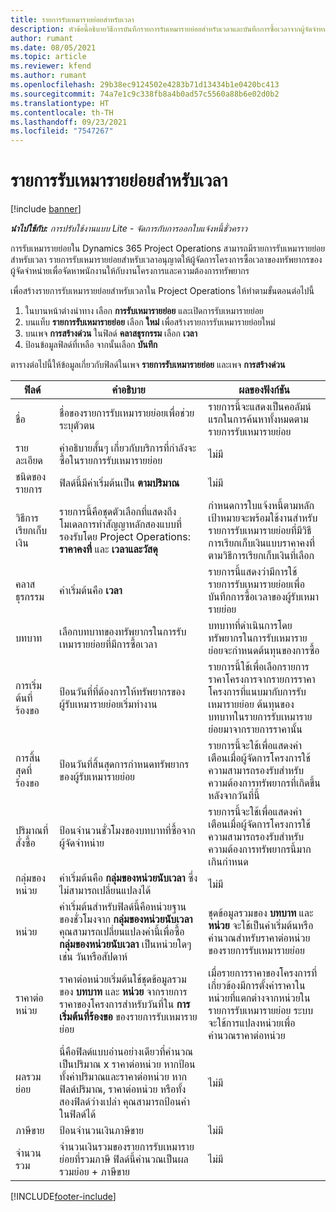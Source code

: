 ```yaml
---
title: รายการรับเหมารายย่อยสำหรับเวลา
description: หัวข้อนี้อธิบายวิธีการบันทึกรายการรับเหมารายย่อยสำหรับเวลาและบันทึกการซื้อเวลาจากผู้จัดจำหน่าย
author: rumant
ms.date: 08/05/2021
ms.topic: article
ms.reviewer: kfend
ms.author: rumant
ms.openlocfilehash: 29b38ec9124502e4283b71d13434b1e0420bc413
ms.sourcegitcommit: 74a7e1c9c338fb8a4b0ad57c5560a88b6e02d0b2
ms.translationtype: HT
ms.contentlocale: th-TH
ms.lasthandoff: 09/23/2021
ms.locfileid: "7547267"
---
```

# <a name="subcontract-lines-for-time"></a>รายการรับเหมารายย่อยสำหรับเวลา

[!include [banner](../../includes/dataverse-preview.md)]

_**นำไปใช้กับ:** การปรับใช้งานแบบ Lite - จัดการกับการออกใบแจ้งหนี้ชั่วคราว_

การรับเหมารายย่อยใน Dynamics 365 Project Operations สามารถมีรายการรับเหมารายย่อยสำหรับเวลา รายการรับเหมารายย่อยสำหรับเวลาอนุญาตให้ผู้จัดการโครงการซื้อเวลาของทรัพยากรของผู้จัดจำหน่ายเพื่อจัดหาพนักงานให้กับงานโครงการและความต้องการทรัพยากร

เพื่อสร้างรายการรับเหมารายย่อยสำหรับเวลาใน Project Operations ให้ทำตามขั้นตอนต่อไปนี้

1. ในบานหน้าต่างนำทาง เลือก **การรับเหมารายย่อย** และเปิดการรับเหมารายย่อย
2. บนแท็บ **รายการรับเหมารายย่อย** เลือก **ใหม่** เพื่อสร้างรายการรับเหมารายย่อยใหม่
3. บนเพจ **การสร้างด่วน** ในฟิลด์ **คลาสธุรกรรม** เลือก **เวลา**
4. ป้อนข้อมูลฟิลด์ที่เหลือ จากนั้นเลือก **บันทึก**

  ตารางต่อไปนี้ให้ข้อมูลเกี่ยวกับฟิลด์ในเพจ **รายการรับเหมารายย่อย** และเพจ **การสร้างด่วน**

| **ฟิลด์** | **คำอธิบาย** | **ผลของฟังก์ชัน** |
| --- | --- | --- |
| ชื่อ | ชื่อของรายการรับเหมารายย่อยเพื่อช่วยระบุตัวตน | รายการนี้จะแสดงเป็นคอลัมน์แรกในการค้นหาทั้งหมดตามรายการรับเหมารายย่อย |
| รายละเอียด | คำอธิบายสั้นๆ เกี่ยวกับบริการที่กำลังจะซื้อในรายการรับเหมารายย่อย |ไม่มี |
| ชนิดของรายการ |   ฟิลด์นี้มีค่าเริ่มต้นเป็น **ตามปริมาณ**| ไม่มี |
| วิธีการเรียกเก็บเงิน | รายการนี้คือชุดตัวเลือกที่แสดงถึงโมเดลการทำสัญญาหลักสองแบบที่รองรับโดย Project Operations: **ราคาคงที่** และ **เวลาและวัสดุ** | กำหนดการใบแจ้งหนี้ตามหลักเป้าหมายจะพร้อมใช้งานสำหรับรายการรับเหมารายย่อยที่มีวิธีการเรียกเก็บเงินแบบราคาคงที่ ตามวิธีการเรียกเก็บเงินที่เลือก |
| คลาสธุรกรรม | ค่าเริ่มต้นคือ **เวลา** | รายการนี้แสดงว่ามีการใช้รายการรับเหมารายย่อยเพื่อบันทึกการซื้อเวลาของผู้รับเหมารายย่อย |
| บทบาท | เลือกบทบาทของทรัพยากรในการรับเหมารายย่อยที่มีการซื้อเวลา | บทบาทที่ดำเนินการโดยทรัพยากรในการรับเหมารายย่อยจะกำหนดต้นทุนของการซื้อ |
| การเริ่มต้นที่ร้องขอ | ป้อนวันที่ที่ต้องการให้ทรัพยากรของผู้รับเหมารายย่อยเริ่มทำงาน | รายการนี้ใช้เพื่อเลือกรายการราคาโครงการจากรายการราคาโครงการที่แนบมากับการรับเหมารายย่อย ต้นทุนของบทบาทในรายการรับเหมารายย่อยมาจากรายการราคานั้น |
| การสิ้นสุดที่ร้องขอ | ป้อนวันที่สิ้นสุดการกำหนดทรัพยากรของผู้รับเหมารายย่อย | รายการนี้จะใช้เพื่อแสดงคำเตือนเมื่อผู้จัดการโครงการใช้ความสามารถรองรับสำหรับความต้องการทรัพยากรที่เกิดขึ้นหลังจากวันที่นี้ |
| ปริมาณที่สั่งซื้อ | ป้อนจำนวนชั่วโมงของบทบาทที่ซื้อจากผู้จัดจำหน่าย | รายการนี้จะใช้เพื่อแสดงคำเตือนเมื่อผู้จัดการโครงการใช้ความสามารถรองรับสำหรับความต้องการทรัพยากรนี้มากเกินกำหนด |
| กลุ่มของหน่วย | ค่าเริ่มต้นคือ **กลุ่มของหน่วยนับเวลา** ซึ่งไม่สามารถเปลี่ยนแปลงได้ | ไม่มี|
| หน่วย | ค่าเริ่มต้นสำหรับฟิลด์นี้คือหน่วยฐานของชั่วโมงจาก **กลุ่มของหน่วยนับเวลา** คุณสามารถเปลี่ยนแปลงค่านี้เพื่อซื้อ **กลุ่มของหน่วยนับเวลา** เป็นหน่วยใดๆ เช่น วันหรือสัปดาห์ | ชุดข้อมูลรวมของ **บทบาท** และ **หน่วย** จะใช้เป็นค่าเริ่มต้นหรือคำนวณสำหรับราคาต่อหน่วยของรายการรับเหมารายย่อย |
| ราคาต่อหน่วย | ราคาต่อหน่วยเริ่มต้นใช้ชุดข้อมูลรวมของ **บทบาท** และ **หน่วย** จากรายการราคาของโครงการสำหรับวันที่ใน **การเริ่มต้นที่ร้องขอ** ของรายการรับเหมารายย่อย | เมื่อรายการราคาของโครงการที่เกี่ยวข้องมีการตั้งค่าราคาในหน่วยที่แตกต่างจากหน่วยในรายการรับเหมารายย่อย ระบบจะใช้การแปลงหน่วยเพื่อคำนวณราคาต่อหน่วย |
| ผลรวมย่อย |    นี่คือฟิลด์แบบอ่านอย่างเดียวที่คำนวณเป็นปริมาณ x ราคาต่อหน่วย หากป้อนทั้งค่าปริมาณและราคาต่อหน่วย หากฟิลด์ปริมาณ, ราคาต่อหน่วย หรือทั้งสองฟิลด์ว่างเปล่า คุณสามารถป้อนค่าในฟิลด์ได้ | ไม่มี|
| ภาษีขาย |   ป้อนจำนวนเงินภาษีขาย |ไม่มี |
| จำนวนรวม | จำนวนเงินรวมของรายการรับเหมารายย่อยที่รวมภาษี ฟิลด์นี้คำนวณเป็นผลรวมย่อย + ภาษีขาย|ไม่มี |

[!INCLUDE[footer-include](../../includes/footer-banner.md)]
